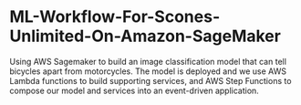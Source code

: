 # ML-Workflow-For-Scones-Unlimited-On-Amazon-SageMaker
Using AWS Sagemaker to build an image classification model that can tell bicycles apart from motorcycles. The model is deployed and we use AWS Lambda functions to build supporting services, and AWS Step Functions to compose our model and services into an event-driven application. 
